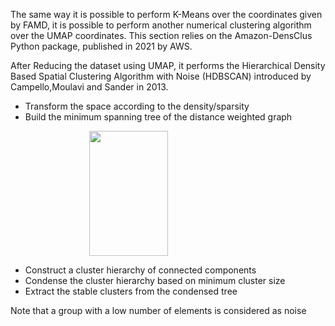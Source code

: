 The same way it is possible to perform K-Means over the coordinates given by FAMD, it is possible to perform another numerical clustering algorithm over the UMAP coordinates. This section relies on the Amazon-DensClus Python package, published in 2021 by AWS.  
 
After Reducing the dataset using UMAP, it performs the Hierarchical Density Based Spatial Clustering Algorithm with Noise (HDBSCAN) introduced by Campello,Moulavi and Sander in 2013.

- Transform the space according to the density/sparsity
- Build the minimum spanning tree of the distance weighted graph

<img src="https://cdn-images-1.medium.com/max/800/1*Afnvx3A3hPOM3eoT8l9dDg.png" width=700 height=200  style="display: block;
  margin-left: auto;
  margin-right: auto;
  width: 50%;"/>

- Construct a cluster hierarchy of connected components
- Condense the cluster hierarchy based on minimum cluster size
- Extract the stable clusters from the condensed tree



Note that a group with a low number of elements is considered as noise